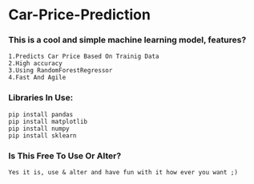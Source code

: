 # Car-Price-Prediction

### This is a cool and simple machine learning model, features?
    1.Predicts Car Price Based On Trainig Data
    2.High accuracy
    3.Using RandomForestRegressor
    4.Fast And Agile

### Libraries In Use:
    pip install pandas
    pip install matplotlib
    pip install numpy
    pip install sklearn

### Is This Free To Use Or Alter?
    Yes it is, use & alter and have fun with it how ever you want ;)
